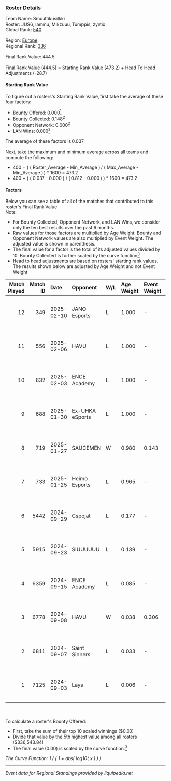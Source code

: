 ### Roster Details<br />
Team Name: Smuuttikusilkki<br />
Roster: JUS6, lammu, Mikzuuu, Tumppis, zyntix<br />
Global Rank: [540](../../standings_global_2025_03_01.md)<br />
<br />
Region: [Europe]( ../../standings_europe_2025_03_01.md)<br />
Regional Rank: [336]( ../../standings_europe_2025_03_01.md)<br />
<br />
Final Rank Value:  444.5<br />
<br />
Final Rank Value (444.5) = Starting Rank Value (473.2) + Head To Head Adjustments (-28.7)<br />

#### Starting Rank Value<br />
To figure out a rosters's Starting Rank Value, first take the average of these four factors:<br />
- Bounty Offered: 0.000[<sup>1</sup>](#table2)
- Bounty Collected: 0.148[<sup>2</sup>](#table1)
- Opponent Network: 0.000[<sup>2</sup>](#table1)
- LAN Wins: 0.000[<sup>2</sup>](#table1)

The average of these factors is 0.037<br />
<br />
Next, take the maximum and minimum average across all teams and compute the following:<br />
- 400 + ( ( Roster_Average - Min_Average ) / ( Max_Average - Min_Average ) ) * 1600 = 473.2
- 400 + ( ( 0.037 - 0.000 ) / ( 0.812 - 0.000 ) ) * 1600 = 473.2


#### Factors<br />
Below you can see a table of all of the matches that contributed to this roster's Final Rank Value.<br />
Note:<br />

- For Bounty Collected, Opponent Network, and LAN Wins, we consider only the ten best results over the past 6 months.
- Raw values for those factors are multiplied by Age Weight. Bounty and Opponent Network values are also multiplied by Event Weight. The adjusted value is shown in parenthesis.
- The final value for a factor is the total of its adjusted values divided by 10. Bounty Collected is further scaled by the curve function[<sup>3</sup>](#curveFunction)
- Head to head adjustments are based on rosters' starting rank values. The results shown below are adjusted by Age Weight and not Event Weight
<span id="table1"></span><br />


| Match Played | Match ID | Date       | Opponent        | W/L | Age Weight | Event Weight | Bounty Collected | Opponent Network | LAN Wins  | H2H Adj. | Roster                                |
| -: | -: | :- | :- | :- | :- | :- | :- | :- | :- | -: | :- |
|           12 |      349 | 2025-02-10 | JANO Esports    | L   | 1.000      | -            | -                | -                | -         |    -4.86 | JUS6, lammu, Mikzuuu, Tumppis, zyntix |
|           11 |      556 | 2025-02-06 | HAVU            | L   | 1.000      | -            | -                | -                | -         |    -6.13 | JUS6, lammu, Mikzuuu, Tumppis, zyntix |
|           10 |      632 | 2025-02-03 | ENCE Academy    | L   | 1.000      | -            | -                | -                | -         |    -4.14 | JUS6, lammu, Mikzuuu, Tumppis, zyntix |
|            9 |      688 | 2025-01-30 | Ex-UHKA eSports | L   | 1.000      | -            | -                | -                | -         |   -13.41 | JUS6, lammu, Mikzuuu, Tumppis, zyntix |
|            8 |      719 | 2025-01-27 | SAUCEMEN        | W   | 0.980      | 0.143        | 0.000 (0.000)    | 0.000 (0.000)    | 0 (0.000) |    11.58 | JUS6, lammu, Mikzuuu, Tumppis, zyntix |
|            7 |      733 | 2025-01-25 | Heimo Esports   | L   | 0.965      | -            | -                | -                | -         |    -6.34 | JUS6, lammu, Mikzuuu, Tumppis, zyntix |
|            6 |     5442 | 2024-09-29 | Cspojat         | L   | 0.177      | -            | -                | -                | -         |    -2.67 | hNR1, JUS6, lammu, Tumppis, zyntix    |
|            5 |     5915 | 2024-09-23 | SIUUUUUU        | L   | 0.139      | -            | -                | -                | -         |    -2.62 | hNR1, JUS6, lammu, Tumppis, zyntix    |
|            4 |     6359 | 2024-09-15 | ENCE Academy    | L   | 0.085      | -            | -                | -                | -         |    -0.35 | hNR1, JUS6, lammu, Tumppis, zyntix    |
|            3 |     6778 | 2024-09-08 | HAVU            | W   | 0.038      | 0.306        | 0.002 (0.000)    | 0.321 (0.004)    | 0 (0.000) |     0.87 | hNR1, JUS6, lammu, Tumppis, zyntix    |
|            2 |     6811 | 2024-09-07 | Saint Sinners   | L   | 0.033      | -            | -                | -                | -         |    -0.52 | hNR1, JUS6, lammu, Tumppis, zyntix    |
|            1 |     7125 | 2024-09-03 | Lays            | L   | 0.006      | -            | -                | -                | -         |    -0.12 | hNR1, JUS6, lammu, Tumppis, zyntix    |

<br />
<span id="table2"></span><br />
To calculate a roster's Bounty Offered:<br />

- First, take the sum of their top 10 scaled winnings ($0.00)
- Divide that value by the 5th highest value among all rosters ($336,543.84)
- The final value (0.00) is scaled by the curve function.[<sup>3</sup>](#curveFunction)

<span id="curveFunction"></span>_The Curve Function: 1 / ( 1 + abs( log10( x ) ) )_<br />

---
_Event data for Regional Standings provided by liquipedia.net_<br />
